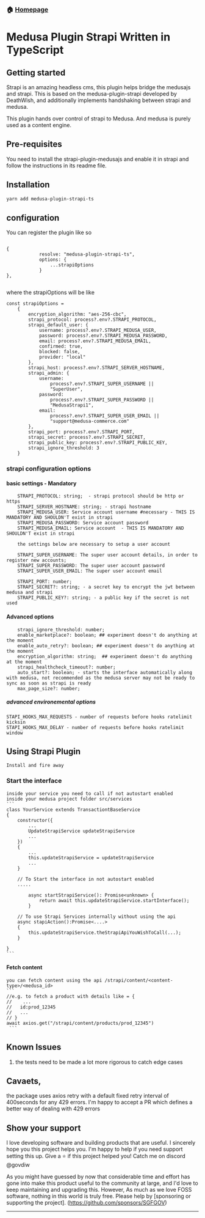 ### 🏠 [Homepage](../../README.md)
# Medusa Plugin Strapi Written in TypeScript

## Getting started

Strapi is an amazing headless cms, this plugin helps bridge the medusajs and strapi. This is based on the medusa-plugin-strapi developed by DeathWish, and additionally implements handshaking between strapi and medusa. 

This plugin hands over control of strapi to Medusa. And medusa is purely used as a content engine. 

## Pre-requisites

You need to install the strapi-plugin-medusajs and enable it in strapi and follow the instructions in its readme file. 

## Installation

```bash
yarn add medusa-plugin-strapi-ts
```
## configuration


You can register the plugin like so
```

{
            resolve: "medusa-plugin-strapi-ts",
            options: {
                ...strapiOptions
            }
},


```

where the strapiOptions will be like 

```
const strapiOptions = 
    {
        encryption_algorithm: "aes-256-cbc",
        strapi_protocol: process?.env?.STRAPI_PROTOCOL,
        strapi_default_user: {
            username: process?.env?.STRAPI_MEDUSA_USER,
            password: process?.env?.STRAPI_MEDUSA_PASSWORD,
            email: process?.env?.STRAPI_MEDUSA_EMAIL,
            confirmed: true,
            blocked: false,
            provider: "local"
        },
        strapi_host: process?.env?.STRAPI_SERVER_HOSTNAME,
        strapi_admin: {
            username:
                process?.env?.STRAPI_SUPER_USERNAME ||
                "SuperUser",
            password:
                process?.env?.STRAPI_SUPER_PASSWORD ||
                "MedusaStrapi1",
            email:
                process?.env?.STRAPI_SUPER_USER_EMAIL ||
                "support@medusa-commerce.com"
        },
        strapi_port: process?.env?.STRAPI_PORT,
        strapi_secret: process?.env?.STRAPI_SECRET,
        strapi_public_key: process?.env?.STRAPI_PUBLIC_KEY,
        strapi_ignore_threshold: 3
    }

```
### strapi configuration  options

#### basic settings - Mandatory
        STRAPI_PROTOCOL: string;  - strapi protocol should be http or https
        STRAPI_SERVER_HOSTNAME: string; - strapi hostname
        STRAPI_MEDUSA_USER: Service account username #necessary - THIS IS MANDATORY AND SHOULDN'T exist in strapi
        STRAPI_MEDUSA_PASSWORD: Service account password
        STRAPI_MEDUSA_EMAIL: Service account  - THIS IS MANDATORY AND SHOULDN'T exist in strapi

        the settings below are necessary to setup a user account

        STRAPI_SUPER_USERNAME: The super user account details, in order to register new accounts;
        STRAPI_SUPER_PASSWORD: The super user account password
        STRAPI_SUPER_USER_EMAIL: The super user account email 

        STRAPI_PORT: number;
        STRAPI_SECRET?: string; - a secret key to encrypt the jwt between medusa and strapi
        STRAPI_PUBLIC_KEY?: string; - a public key if the secret is not used

#### Advanced options	
        strapi_ignore_threshold: number; 
        enable_marketplace?: boolean; ## experiment doesn't do anything at the moment
        enable_auto_retry?: boolean; ## experiment doesn't do anything at the moment
        encryption_algorithm: string;  ## experiment doesn't do anything at the moment
        strapi_healthcheck_timeout?: number;
        auto_start?: boolean; - starts the interface automatically along with medusa, not recommended as the medusa server may not be ready to sync as soon as strapi is ready
        max_page_size?: number;

##### advanced environemental options
    STAPI_HOOKS_MAX_REQUESTS - number of requests before hooks ratelimit kicksin
    STAPI_HOOKS_MAX_DELAY - number of requests before hooks ratelimit window


## Using Strapi Plugin

    Install and fire away

### Start the interface
 
    inside your service you need to call if not autostart enabled
    inside your medusa project folder src/services
    ```
    class YourService extends TransactiontBaseService
    {
        constructor({
            ...
            UpdateStrapiService updateStrapiService
            ...
        })
        {
            ...
            this.updateStrapiService = updateStrapiService
            ...
        }

        // To Start the interface in not autostart enabled
        .....

            async startStrapiService(): Promise<unknown> {
                return await this.updateStrapiService.startInterface();
            }

        // To use Strapi Services internally without using the api
        async stapiAction():Promise<....>
        {
            this.updateStrapiService.theStrapiApiYouWishToCall(...);
        }

    }   
    ```

   
#### Fetch content
    you can fetch content using the api /strapi/content/<content-type>/<medusa_id>
    ```
    //e.g. to fetch a product with details like = {
    //    ...
    //   id:prod_12345
    //   ...
    // }
    await axios.get("/strapi/content/products/prod_12345")
     ```
## Known Issues

1. the tests need to be made a lot more rigorous to catch edge cases

## Cavaets,

the package uses axios retry with a default fixed retry interval of 400seconds for any 429 errors. I'm happy to accept a PR which defines a better way of dealing with 429 errors



## Show your support

I love developing software and building products that are useful. 
I sincerely hope you this project helps you. I'm happy to help if you need support setting this up. 
Give a ⭐️ if this project helped you! Catch me on discord @govdiw

As you might have guessed by now that considerable time and effort has gone into make this product useful to the community at large, and I'd love to keep maintaining and upgrading this. However, As much as we love FOSS software, nothing in this world is truly free. Please help by [sponsoring or supporting the project]. (https://github.com/sponsors/SGFGOV)

***
